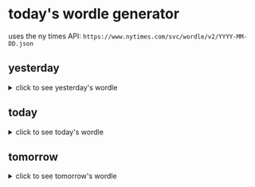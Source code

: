 # today's wordle generator

uses the ny times API: `https://www.nytimes.com/svc/wordle/v2/YYYY-MM-DD.json`

## yesterday

<details>
    <summary>click to see yesterday's wordle</summary>

    blink

</details>

## today

<details>
    <summary>click to see today's wordle</summary>

    moldy

</details>

## tomorrow

<details>
    <summary>click to see tomorrow's wordle</summary>

    incur

</details>
